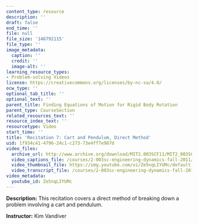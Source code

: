 ```yaml
---
content_type: resource
description: ''
draft: false
end_time: ''
file: null
file_size: '146792115'
file_type: ''
image_metadata:
  caption: ''
  credit: ''
  image-alt: ''
learning_resource_types:
- Problem-solving Videos
license: https://creativecommons.org/licenses/by-nc-sa/4.0/
ocw_type: ''
optional_tab_title: ''
optional_text: ''
parent_title: Finding Equations of Motion for Rigid Body Rotation
parent_type: CourseSection
related_resources_text: ''
resource_index_text: ''
resourcetype: Video
start_time: ''
title: 'Recitation 7: Cart and Pendulum, Direct Method'
uid: 1f934c41-4796-24c1-c273-73e4ff7e987d
video_files:
  archive_url: http://www.archive.org/download/MIT2.003SCF11/MIT2_003SCF11_rec07_300k.mp4
  video_captions_file: /courses/2-003sc-engineering-dynamics-fall-2011/dad5ce55f64e5b518990a00b9f808263_Ze5nqLIYUMc.vtt
  video_thumbnail_file: https://img.youtube.com/vi/Ze5nqLIYUMc/default.jpg
  video_transcript_file: /courses/2-003sc-engineering-dynamics-fall-2011/5d20343c1d4b2d719acc8fc89df9ffb5_Ze5nqLIYUMc.pdf
video_metadata:
  youtube_id: Ze5nqLIYUMc
---
```

**Description:** This recitation covers a direct method of breaking down a problem involving a cart and pendulum.

**Instructor:** Kim Vandiver